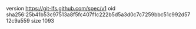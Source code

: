 version https://git-lfs.github.com/spec/v1
oid sha256:25b41b53c97513a8f5fc407f1c222b5d5a3d0c7c7259bbc51c992d5712c9a559
size 1093
